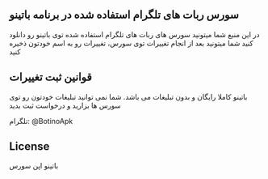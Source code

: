 ## سورس ربات های تلگرام استفاده شده در برنامه باتینو

در این منبع شما میتونید سورس های ربات های تلگرام استفاده شده توی باتینو رو دانلود کنید
شما میتونید بعد از انجام تغییرات توی سورس، تغییرات رو به اسم خودتون ذخیره کنید

## قوانین ثبت تغییرات
باتینو کاملا رایگان و بدون تبلیغات می باشد. شما نمی توانید تبلیغات خودتون رو توی سورس ها بزارید و درخواست ثبت بدید

تلگرام: @BotinoApk

## License
باتینو اپن سورس 
